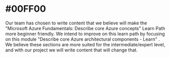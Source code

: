 # #00FF00

 Our team has chosen to write content that we believe will make the "Microsoft Azure Fundamentals: Describe core Azure concepts" Learn Path more beginner friendly. We intend to improve on this learn path by focusing on this module "Describe core Azure architectural components - Learn" . We believe these sections are more suited for the intermediate/expert level, and with our project we will write content that will change that.
